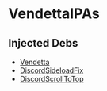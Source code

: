 # VendettaIPAs

## Injected Debs

- [Vendetta](https://github.com/vendetta-mod/VendettaTweak)
- [DiscordSideloadFix](https://github.com/m4fn3/DiscordSideloadFix)
- [DiscordScrollToTop](https://github.com/DimitarNestorov/DiscordScrollToTop)
